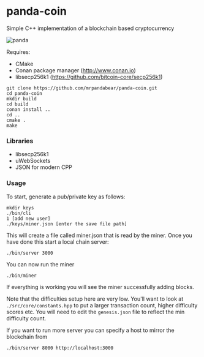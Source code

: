 panda-coin
====================
Simple C++ implementation of a blockchain based cryptocurrency

![panda](https://upload.wikimedia.org/wikipedia/commons/thumb/b/b5/Noto_Emoji_KitKat_1f43c.svg/240px-Noto_Emoji_KitKat_1f43c.svg.png)

Requires:
* CMake
* Conan package manager (http://www.conan.io)
* libsecp256k1 (https://github.com/bitcoin-core/secp256k1)

```
git clone https://github.com/mrpandabear/panda-coin.git
cd panda-coin
mkdir build
cd build
conan install ..
cd ..
cmake .
make
```
### Libraries
* libsecp256k1
* uWebSockets
* JSON for modern CPP

### Usage
To start, generate a pub/private key as follows:
```
mkdir keys
./bin/cli
1 [add new user]
./keys/miner.json [enter the save file path]
```
This will create a file called miner.json that is read by the miner. Once you have done this start a local chain server:
```
./bin/server 3000
```
You can now run the miner
```
./bin/miner
```
If everything is working you will see the miner successfully adding blocks.

Note that the difficulties setup here are very low. You'll want to look at `./src/core/constants.hpp` to put a larger transaction count, higher difficulty scores etc. You will need to edit the `genesis.json` file to reflect the min difficulty count.

If you want to run more server you can specify a host to mirror the blockchain from
```
./bin/server 8000 http://localhost:3000
```










